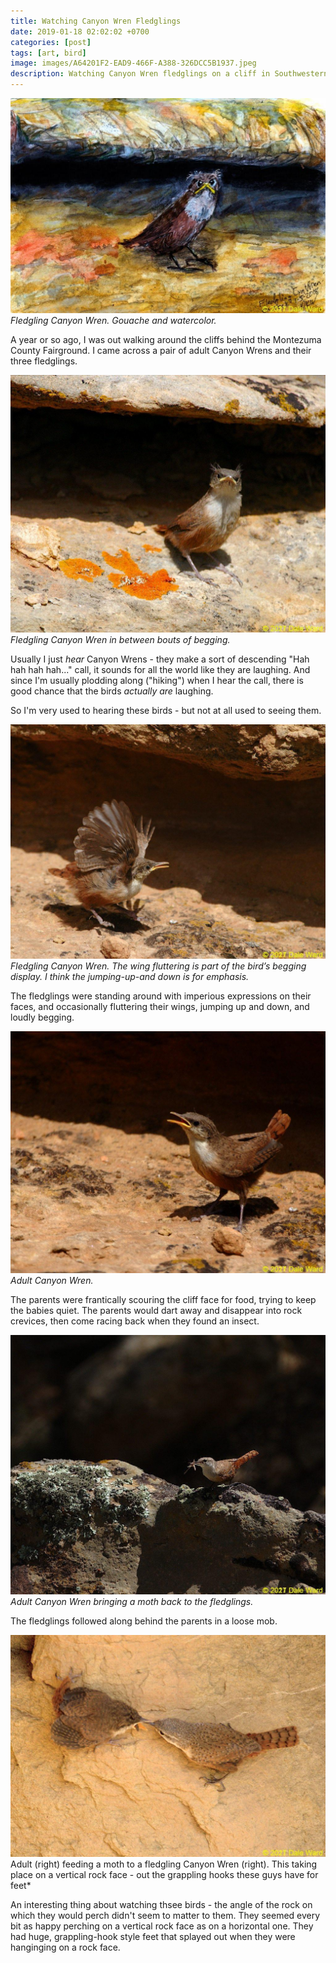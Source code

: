 ```yaml
---
title: Watching Canyon Wren Fledglings
date: 2019-01-18 02:02:02 +0700
categories: [post]
tags: [art, bird]
image: images/A64201F2-EAD9-466F-A388-326DCC5B1937.jpeg
description: Watching Canyon Wren fledglings on a cliff in Southwestern Colorado
---
```


![Fledgling Canyon Wren. Goauche and watercolor.](images/A64201F2-EAD9-466F-A388-326DCC5B1937.jpeg) *Fledgling Canyon Wren. Gouache and watercolor.*

A year or so ago, I was out walking around the cliffs behind the Montezuma County Fairground. I came across a pair of adult Canyon Wrens and their three fledglings.


![Fledgling Canyon Wren in between bouts of begging.](images/3BC6A060-33E8-4E1C-81B5-FE60FF6A159A-1024x838.jpeg) *Fledgling Canyon Wren in between bouts of begging.*

Usually I just _hear_ Canyon Wrens - they make a sort of descending "Hah hah hah hah..." call, it sounds for all the world like they are laughing. And since I'm usually plodding along ("hiking") when I hear the call, there is good chance that the birds _actually are_ laughing.

So I'm very used to hearing these birds - but not at all used to seeing them.

![Fledgling Canyon Wren. The wing fluttering is part of the bird’s begging display. I think the jumping-up-and down is for emphasis.](images/60146A97-B786-4834-BABF-9EF76039DA81-1024x762.jpeg) *Fledgling Canyon Wren. The wing fluttering is part of the bird’s begging display. I think the jumping-up-and down is for emphasis.*

The fledglings were standing around with imperious expressions on their faces, and occasionally fluttering their wings, jumping up and down, and loudly begging.

![Adult Canyon Wren.](images/D51CA6D0-65DB-4883-94D9-385EB55F400A-1024x786.jpeg) *Adult Canyon Wren.*

The parents were frantically scouring the cliff face for food, trying to keep the babies quiet. The parents would dart away and disappear into rock crevices, then come racing back when they found an insect.

![Adult Canyon Wren bringing a moth back to the fledglings.](images/4E277678-1762-44DA-9153-2455929F8CDF-1024x843.jpeg) *Adult Canyon Wren bringing a moth back to the fledglings.*

The fledglings followed along behind the parents in a loose mob.

![Adult (right) *feeding a moth to a fledgling Canyon Wren (right). This taking place on a vertical rock face - out the grappling hooks these guys have for feet](images/4672D46D-AE2D-45C4-A769-B419E209248F-1024x721.jpeg) Adult (right) feeding a moth to a fledgling Canyon Wren (right). This taking place on a vertical rock face - out the grappling hooks these guys have for feet*

An interesting thing about watching thsee birds - the angle of the rock on which they would perch didn't seem to matter to them. They seemed every bit as happy perching on a vertical rock face as on a horizontal one. They had huge, grappling-hook style feet that splayed out when they were hanginging on a rock face.